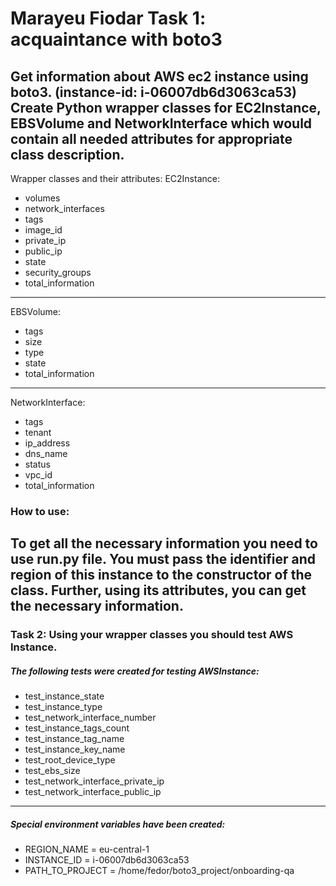 Marayeu Fiodar Task 1: acquaintance with boto3
==============================================
Get information about AWS ec2 instance using boto3. 
(instance-id: i-06007db6d3063ca53)
Create Python wrapper classes for EC2Instance, EBSVolume and NetworkInterface 
which would contain all needed attributes for appropriate class description.
---
Wrapper classes and their attributes:
EC2Instance:
 - volumes
 - network_interfaces
 - tags
 - image_id
 - private_ip
 - public_ip
 - state
 - security_groups
 - total_information
---
EBSVolume:
 - tags
 - size
 - type
 - state
 - total_information
---
NetworkInterface:
 - tags
 - tenant
 - ip_address
 - dns_name
 - status
 - vpc_id
 - total_information
### How to use:
To get all the necessary information you need to use run.py file.
You must pass the identifier and region of this instance to the constructor of the class.
Further, using its attributes, you can get the necessary information.
---
### Task 2: Using your wrapper classes you should test AWS Instance.
##### The following tests were created for testing AWSInstance:
- test_instance_state
- test_instance_type
- test_network_interface_number
- test_instance_tags_count
- test_instance_tag_name
- test_instance_key_name
- test_root_device_type
- test_ebs_size
- test_network_interface_private_ip
- test_network_interface_public_ip
---
##### Special environment variables have been created:
- REGION_NAME = eu-central-1
- INSTANCE_ID = i-06007db6d3063ca53
- PATH_TO_PROJECT = /home/fedor/boto3_project/onboarding-qa